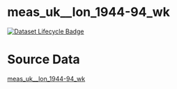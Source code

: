 # meas_uk__lon_1944-94_wk

[![Dataset Lifecycle Badge](https://img.shields.io/static/v1.svg?label=Lifecycle&message=Unreleased&color=blue)](https://github.com/davidearn/iidda/blob/main/docs/lifecycle.md)

# Source Data

[meas_uk__lon_1944-94_wk](https://raw.githubusercontent.com/davidearn/iidda/master/data/meas_uk__lon_1944-94_wk/source-data/meas_uk__lon_1944-94_wk.csv)
